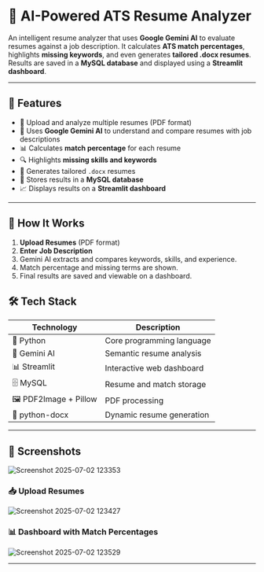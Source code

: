 # 🤖 AI-Powered ATS Resume Analyzer

An intelligent resume analyzer that uses **Google Gemini AI** to evaluate resumes against a job description. It calculates **ATS match percentages**, highlights **missing keywords**, and even generates **tailored .docx resumes**. Results are saved in a **MySQL database** and displayed using a **Streamlit dashboard**.

---

## 🚀 Features

- 📄 Upload and analyze multiple resumes (PDF format)
- 🧠 Uses **Google Gemini AI** to understand and compare resumes with job descriptions
- 📊 Calculates **match percentage** for each resume
- 🔍 Highlights **missing skills and keywords**
- 📝 Generates tailored `.docx` resumes
- 💾 Stores results in a **MySQL database**
- 📈 Displays results on a **Streamlit dashboard**

---

## 🧠 How It Works

1. **Upload Resumes** (PDF format)
2. **Enter Job Description**
3. Gemini AI extracts and compares keywords, skills, and experience.
4. Match percentage and missing terms are shown.
5. Final results are saved and viewable on a dashboard.

## 🛠️ Tech Stack

| Technology | Description |
|------------|-------------|
| 🐍 Python | Core programming language |
| 🧠 Gemini AI | Semantic resume analysis |
| 📊 Streamlit | Interactive web dashboard |
| 🗄️ MySQL | Resume and match storage |
| 🖼️ PDF2Image + Pillow | PDF processing |
| 📄 python-docx | Dynamic resume generation |

---

## 📸 Screenshots
![Screenshot 2025-07-02 123353](https://github.com/user-attachments/assets/db8fc774-cefe-40a8-a005-96a23ace1b3c)


### 📥 Upload Resumes
![Screenshot 2025-07-02 123427](https://github.com/user-attachments/assets/32b96666-cf55-4a54-b786-b1e9fe3111d1)

### 📊 Dashboard with Match Percentages
![Screenshot 2025-07-02 123529](https://github.com/user-attachments/assets/9fea8b55-7226-4293-ba76-4ed149264802)

---




